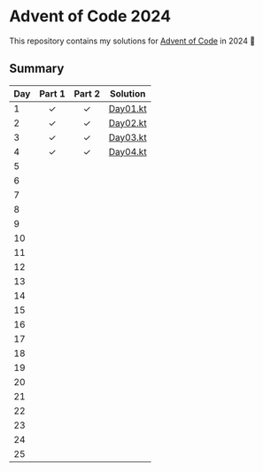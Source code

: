 # Advent of Code 2024

This repository contains my solutions for [Advent of Code](https://adventofcode.com/2024) in 2024 🎄

## Summary

| Day | Part 1 | Part 2 | Solution                       |
|-----|:------:|:------:|--------------------------------|
| 1   |   ✓    |   ✓    | [Day01.kt](src/day01/Day01.kt) |
| 2   |   ✓    |   ✓    | [Day02.kt](src/day02/Day02.kt) |
| 3   |   ✓    |   ✓    | [Day03.kt](src/day03/Day03.kt) |
| 4   |   ✓    |   ✓    | [Day04.kt](src/day04/Day04.kt) |
| 5   |        |        |                                |
| 6   |        |        |                                |
| 7   |        |        |                                |
| 8   |        |        |                                |
| 9   |        |        |                                |
| 10  |        |        |                                |
| 11  |        |        |                                |
| 12  |        |        |                                |
| 13  |        |        |                                |
| 14  |        |        |                                |
| 15  |        |        |                                |
| 16  |        |        |                                |
| 17  |        |        |                                |
| 18  |        |        |                                |
| 19  |        |        |                                |
| 20  |        |        |                                |
| 21  |        |        |                                |
| 22  |        |        |                                |
| 23  |        |        |                                |
| 24  |        |        |                                |
| 25  |        |        |                                |
